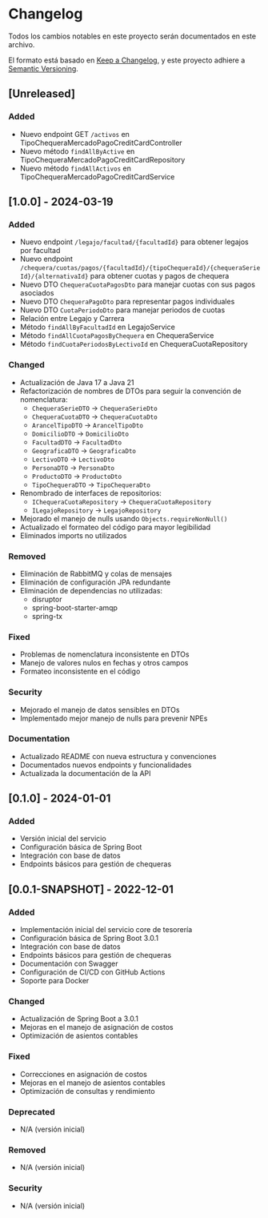 # Changelog

Todos los cambios notables en este proyecto serán documentados en este archivo.

El formato está basado en [Keep a Changelog](https://keepachangelog.com/es-ES/1.0.0/),
y este proyecto adhiere a [Semantic Versioning](https://semver.org/spec/v2.0.0.html).

## [Unreleased]

### Added
- Nuevo endpoint GET `/activos` en TipoChequeraMercadoPagoCreditCardController
- Nuevo método `findAllByActive` en TipoChequeraMercadoPagoCreditCardRepository
- Nuevo método `findAllActivos` en TipoChequeraMercadoPagoCreditCardService

## [1.0.0] - 2024-03-19

### Added
- Nuevo endpoint `/legajo/facultad/{facultadId}` para obtener legajos por facultad
- Nuevo endpoint `/chequera/cuotas/pagos/{facultadId}/{tipoChequeraId}/{chequeraSerieId}/{alternativaId}` para obtener cuotas y pagos de chequera
- Nuevo DTO `ChequeraCuotaPagosDto` para manejar cuotas con sus pagos asociados
- Nuevo DTO `ChequeraPagoDto` para representar pagos individuales
- Nuevo DTO `CuotaPeriodoDto` para manejar periodos de cuotas
- Relación entre Legajo y Carrera
- Método `findAllByFacultadId` en LegajoService
- Método `findAllCuotaPagosByChequera` en ChequeraService
- Método `findCuotaPeriodosByLectivoId` en ChequeraCuotaRepository

### Changed
- Actualización de Java 17 a Java 21
- Refactorización de nombres de DTOs para seguir la convención de nomenclatura:
  - `ChequeraSerieDTO` -> `ChequeraSerieDto`
  - `ChequeraCuotaDTO` -> `ChequeraCuotaDto`
  - `ArancelTipoDTO` -> `ArancelTipoDto`
  - `DomicilioDTO` -> `DomicilioDto`
  - `FacultadDTO` -> `FacultadDto`
  - `GeograficaDTO` -> `GeograficaDto`
  - `LectivoDTO` -> `LectivoDto`
  - `PersonaDTO` -> `PersonaDto`
  - `ProductoDTO` -> `ProductoDto`
  - `TipoChequeraDTO` -> `TipoChequeraDto`
- Renombrado de interfaces de repositorios:
  - `IChequeraCuotaRepository` -> `ChequeraCuotaRepository`
  - `ILegajoRepository` -> `LegajoRepository`
- Mejorado el manejo de nulls usando `Objects.requireNonNull()`
- Actualizado el formateo del código para mayor legibilidad
- Eliminados imports no utilizados

### Removed
- Eliminación de RabbitMQ y colas de mensajes
- Eliminación de configuración JPA redundante
- Eliminación de dependencias no utilizadas:
  - disruptor
  - spring-boot-starter-amqp
  - spring-tx

### Fixed
- Problemas de nomenclatura inconsistente en DTOs
- Manejo de valores nulos en fechas y otros campos
- Formateo inconsistente en el código

### Security
- Mejorado el manejo de datos sensibles en DTOs
- Implementado mejor manejo de nulls para prevenir NPEs

### Documentation
- Actualizado README con nueva estructura y convenciones
- Documentados nuevos endpoints y funcionalidades
- Actualizada la documentación de la API

## [0.1.0] - 2024-01-01
### Added
- Versión inicial del servicio
- Configuración básica de Spring Boot
- Integración con base de datos
- Endpoints básicos para gestión de chequeras

## [0.0.1-SNAPSHOT] - 2022-12-01

### Added
- Implementación inicial del servicio core de tesorería
- Configuración básica de Spring Boot 3.0.1
- Integración con base de datos
- Endpoints básicos para gestión de chequeras
- Documentación con Swagger
- Configuración de CI/CD con GitHub Actions
- Soporte para Docker

### Changed
- Actualización de Spring Boot a 3.0.1
- Mejoras en el manejo de asignación de costos
- Optimización de asientos contables

### Fixed
- Correcciones en asignación de costos
- Mejoras en el manejo de asientos contables
- Optimización de consultas y rendimiento

### Deprecated
- N/A (versión inicial)

### Removed
- N/A (versión inicial)

### Security
- N/A (versión inicial) 